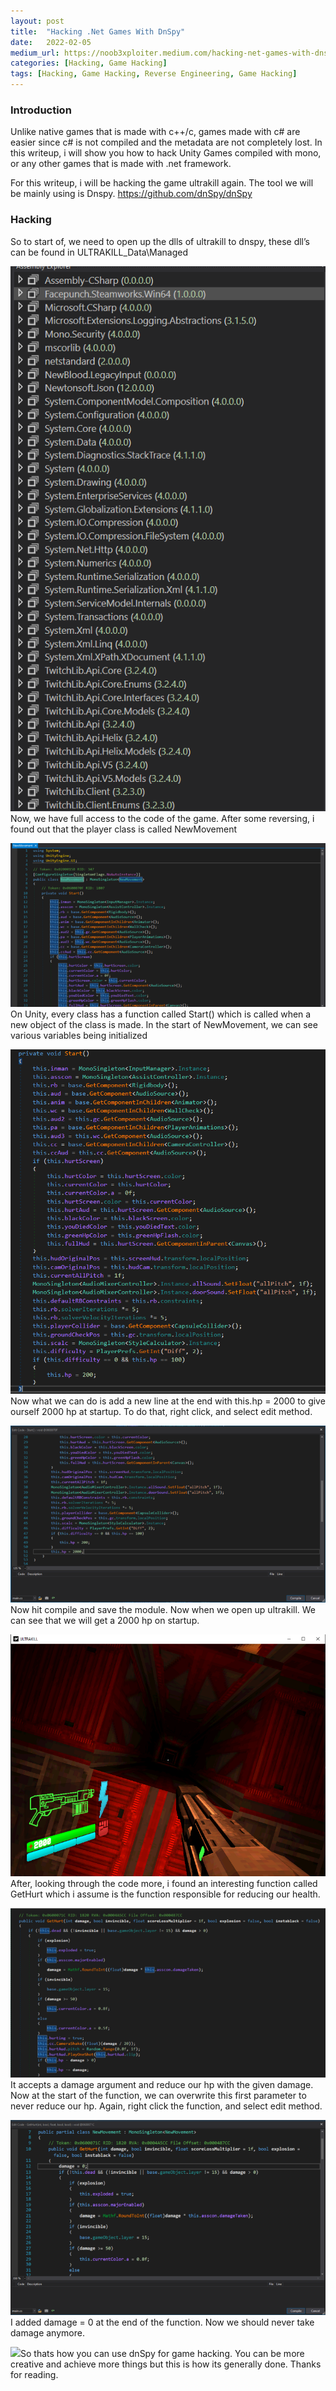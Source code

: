 ```yaml
---
layout:	post
title:	"Hacking .Net Games With DnSpy"
date:	2022-02-05
medium_url: https://noob3xploiter.medium.com/hacking-net-games-with-dnspy-73e1441f81c1
categories: [Hacking, Game Hacking]
tags: [Hacking, Game Hacking, Reverse Engineering, Game Hacking]
---
```


  ### Introduction

Unlike native games that is made with c++/c, games made with c# are easier since c# is not compiled and the metadata are not completely lost. In this writeup, i will show you how to hack Unity Games compiled with mono, or any other games that is made with .net framework.

For this writeup, i will be hacking the game ultrakill again. The tool we will be mainly using is Dnspy. <https://github.com/dnSpy/dnSpy>

### Hacking

So to start of, we need to open up the dlls of ultrakill to dnspy, these dll’s can be found in ULTRAKILL\_Data\Managed

![](/img/1*bhI11zPql_CeblXdyAKDWg.png)Now, we have full access to the code of the game. After some reversing, i found out that the player class is called NewMovement

![](/img/1*OpU7pF5jFRJnsPXPmUYReA.png)On Unity, every class has a function called Start() which is called when a new object of the class is made. In the start of NewMovement, we can see various variables being initialized

![](/img/1*atXU6hw1wTu4Yb_VqpzBTw.png)Now what we can do is add a new line at the end with this.hp = 2000 to give ourself 2000 hp at startup. To do that, right click, and select edit method.

![](/img/1*-E90gimf-ZWmkk0n-s0rMw.png)Now hit compile and save the module. Now when we open up ultrakill. We can see that we will get a 2000 hp on startup.

![](/img/1*NSsHaU4fhGaTs-0O-k0Rkw.png)After, looking through the code more, i found an interesting function called GetHurt which i assume is the function responsible for reducing our health.

![](/img/1*T-bSsmD0InYV92G8-5Vtlw.png)It accepts a damage argument and reduce our hp with the given damage. Now at the start of the function, we can overwrite this first parameter to never reduce our hp. Again, right click the function, and select edit method.

![](/img/1*eiFQqe_LIu2dQ1uFchkZkg.png)I added damage = 0 at the end of the function. Now we should never take damage anymore.

![](/img/1*8BTY4vajSkyTx01npG_tyQ.gif)So thats how you can use dnSpy for game hacking. You can be more creative and achieve more things but this is how its generally done. Thanks for reading.

  
